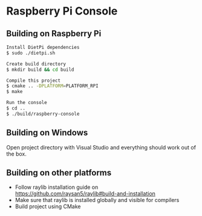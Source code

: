 # Raspberry Pi Console

## Building on Raspberry Pi
```bash
Install DietPi dependencies
$ sudo ./dietpi.sh

Create build directory
$ mkdir build && cd build

Compile this project
$ cmake .. -DPLATFORM=PLATFORM_RPI
$ make

Run the console
$ cd ..
$ ./build/raspberry-console
```

## Building on Windows
Open project directory with Visual Studio and everything should work out of the box.

## Building on other platforms
- Follow raylib installation guide on https://github.com/raysan5/raylib#build-and-installation
- Make sure that raylib is installed globally and visible for compilers
- Build project using CMake
